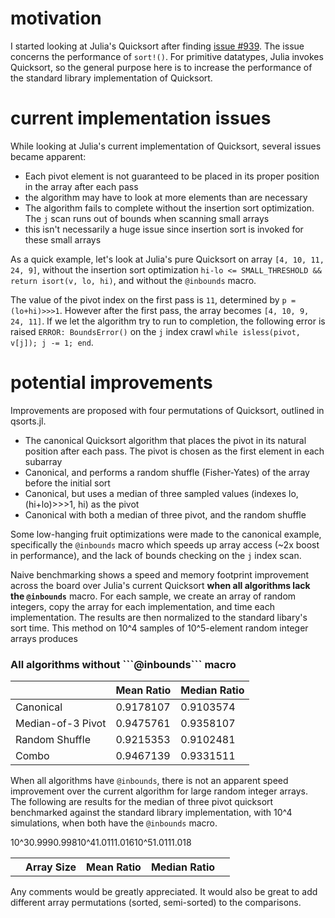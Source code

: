 motivation
=====================
I started looking at Julia's Quicksort after finding [issue #939](https://github.com/JuliaLang/julia/issues/939?source=cc). The issue concerns the performance of ```sort!()```. For primitive datatypes, Julia invokes Quicksort, so the general purpose here is to increase the performance of the standard library implementation of Quicksort. 

current implementation issues
=====================

While looking at Julia's current implementation of Quicksort, several issues became apparent:

- Each pivot element is not guaranteed to be placed in its proper position in the array after each pass
 - the algorithm may have to look at more elements than are necessary
- The algorithm fails to complete without the insertion sort optimization. The ```j``` scan runs out of bounds when scanning small arrays
 - this isn't necessarily a huge issue since insertion sort is invoked for these small arrays 

As a quick example, let's look at Julia's pure Quicksort on array ```[4, 10, 11, 24, 9]```, without the insertion sort optimization ```hi-lo <= SMALL_THRESHOLD && return isort(v, lo, hi)```, and without the ```@inbounds``` macro.

The value of the pivot index on the first pass is ```11```, determined by ```p = (lo+hi)>>>1```. However after the first pass, the array becomes ```[4, 10, 9, 24, 11]```. If we let the algorithm try to run to completion, the following error is raised ```ERROR: BoundsError()``` on the ```j``` index crawl ```while isless(pivot, v[j]); j -= 1; end```.

potential improvements
=====================

Improvements are proposed with four permutations of Quicksort, outlined in qsorts.jl. 

- The canonical Quicksort algorithm that places the pivot in its natural position after each pass. The pivot is chosen as the first element in each subarray
- Canonical, and performs a random shuffle (Fisher-Yates) of the array before the initial sort 
- Canonical, but uses a median of three sampled values (indexes lo, (hi+lo)>>>1, hi) as the pivot
- Canonical with both a median of three pivot, and the random shuffle

Some low-hanging fruit optimizations were made to the canonical example, specifically the ```@inbounds``` macro which speeds up array access (~2x boost in performance), and the lack of bounds checking on the ```j``` index scan. 

Naive benchmarking shows a speed and memory footprint improvement across the board over Julia's current Quicksort <strong>when all algorithms lack the ```@inbounds```</strong> macro. For each sample, we create an array of random integers, copy the array for each implementation, and time each implementation. The results are then normalized to the standard libary's sort time. This method on 10^4 samples of 10^5-element random integer arrays produces

<h3>All algorithms without ```@inbounds``` macro</h3>
<table>
    <thead>
        <tr>
	    <th></th>
	    <th>Mean Ratio</th>
	    <th>Median Ratio</th>
	</tr>
    </thead>
    <tbody>
        <tr>
	   <td>Canonical</td>
	   <td>0.9178107</td>
	   <td>0.9103574</td>
	</tr>
        <tr>
	   <td>Median-of-3 Pivot</td>
	   <td>0.9475761</td>
	   <td>0.9358107</td>
	</tr>
        <tr>
	   <td>Random Shuffle</td>
	   <td>0.9215353</td>
	   <td>0.9102481</td>
	</tr>
        <tr>
	   <td>Combo</td>
	   <td>0.9467139</td>
	   <td>0.9331511</td>
	</tr>
    </tbody>
</table>

When all algorithms have ```@inbounds```, there is not an apparent speed improvement over the current algorithm for large random integer arrays. The following are results for the median of three pivot quicksort benchmarked against the standard library implementation, with 10^4 simulations, when both have the ```@inbounds``` macro.

<table>
<td>
<th>Array Size</th><th>Mean Ratio</th><th>Median Ratio</th>
</td>
<td>
<tr>10^3</tr><tr>0.999</tr><tr>0.998</tr>
<tr>10^4</tr><tr>1.011</tr><tr>1.016</tr>
<tr>10^5</tr><tr>1.011</tr><tr>1.018</tr>
</td>
</table>

Any comments would be greatly appreciated. It would also be great to add different array permutations (sorted, semi-sorted) to the comparisons.